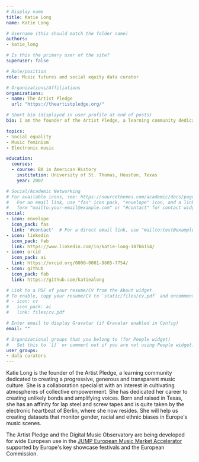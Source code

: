```yaml
---
# Display name
title: Katie Long
name: Katie Long

# Username (this should match the folder name)
authors:
- katie_long

# Is this the primary user of the site?
superuser: false

# Role/position
role: Music futures and social equity data curator

# Organizations/Affiliations
organizations:
- name: The Artist Pledge
  url: "https://theartistpledge.org/"

# Short bio (displayed in user profile at end of posts)
bio: I am the founder of the Artist Pledge, a learning community dedicated to creating a progressive, generous and transparent music culture.

topics:
- Social equality
- Music feminism
- Electronic music

education:
  courses:
  - course: BA in American History
    institution: University of St. Thomas, Houston, Texas 
    year: 2007

# Social/Academic Networking
# For available icons, see: https://sourcethemes.com/academic/docs/page-builder/#icons
#   For an email link, use "fas" icon pack, "envelope" icon, and a link in the
#   form "mailto:your-email@example.com" or "#contact" for contact widget.
social:
- icon: envelope
  icon_pack: fas
  link: '#contact'  # For a direct email link, use "mailto:test@example.org".
- icon: linkedin
  icon_pack: fab
  link: https://www.linkedin.com/in/katie-long-187b6154/
- icon: orcid
  icon_pack: ai
  link: https://orcid.org/0000-0001-9605-7754/
- icon: github
  icon_pack: fab
  link: https://github.com/katiealong

# Link to a PDF of your resume/CV from the About widget.
# To enable, copy your resume/CV to `static/files/cv.pdf` and uncomment the lines below.
# - icon: cv
#   icon_pack: ai
#   link: files/cv.pdf

# Enter email to display Gravatar (if Gravatar enabled in Config)
email: ""

# Organizational groups that you belong to (for People widget)
#   Set this to `[]` or comment out if you are not using People widget.
user_groups:
- data curators
---
```


Katie Long is the founder of the Artist Pledge, a learning community dedicated to creating a progressive, generous and transparent music culture. She is a collaboration specialist with an interest in cultivating atmospheres of collective empowerment. She has dedicated her career to creating unlikely bonds and amplifying voices. Born and raised in Texas, she has an affinity for lap steel and screw tapes and is quite taken by the electronic heartbeat of Berlin, where she now resides. She will help us creating datasets that monitor gender, racial and ethnic biases in Europe's music scenes.

The Artist Pledge and the Digital Music Observatory are being developed for wide European use in the [JUMP European Music Market Accelerator](https://www.jumpmusic.eu/fellow2021/the-artist-pledge/) supported by Europe's key showcase festivals and the European Commission.
